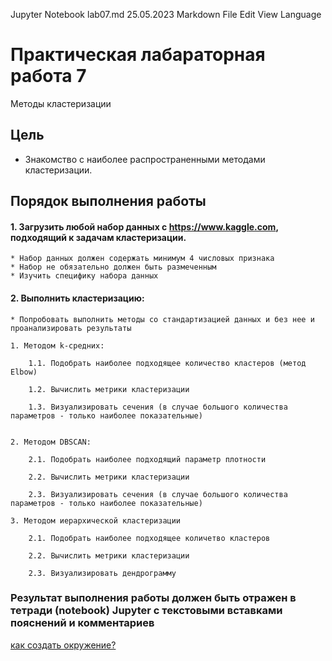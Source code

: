 Jupyter Notebook
lab07.md
25.05.2023
Markdown
File
Edit
View
Language

# Практическая лабараторная работа 7

Методы кластеризации

## Цель

* Знакомство с наиболее распространенными методами кластеризации.


## Порядок выполнения работы


#### 1. Загрузить любой набор данных с https://www.kaggle.com, подходящий к задачам кластеризации.

    * Набор данных должен содержать минимум 4 числовых признака
    * Набор не обязательно должен быть размеченным
    * Изучить специфику набора данных


#### 2. Выполнить кластеризацию:

	* Попробовать выполнить методы со стандартизацией данных и без нее и проанализировать результаты 

    1. Методом k-средних:

        1.1. Подобрать наиболее подходящее количество кластеров (метод Elbow)

        1.2. Вычислить метрики кластеризации

        1.3. Визуализировать сечения (в случае большого количества параметров - только наиболее показательные)
        
		
	2. Методом DBSCAN:
		        
		2.1. Подобрать наиболее подходящий параметр плотности

        2.2. Вычислить метрики кластеризации

        2.3. Визуализировать сечения (в случае большого количества параметров - только наиболее показательные)
		
	3. Методом иерархической кластеризации
	
		2.1. Подобрать наиболее подходящее количетво кластеров

        2.2. Вычислить метрики кластеризации

        2.3. Визуализировать дендрограмму
	
### **Результат выполнения работы должен быть отражен в тетради (notebook) Jupyter с текстовыми вставками пояснений и комментариев**


[как создать окружение?](https://github.com/Letch49/ML_VVSU_2023/blob/main/make_env.md)


